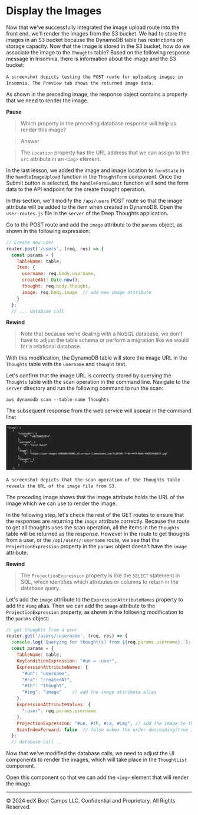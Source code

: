 # Display the Images

Now that we've successfully integrated the image upload route into the front end, we'll render the images from the S3 bucket. We had to store the images in an S3 bucket because the DynamoDB table has restrictions on storage capacity. Now that the image is stored in the S3 bucket, how do we associate the image to the `Thoughts` table? Based on the following response message in Insomnia, there is information about the image and the S3 bucket:

`A screenshot depicts testing the POST route for uploading images in Insomnia. The Preview tab shows the returned image data.`

As shown in the preceding image, the response object contains a property that we need to render the image.

**Pause**

> Which property in the preceding database response will help us render this image?

> Answer

> The `Location` property has the URL address that we can assign to the `src` attribute in an `<img>` element.

In the last lesson, we added the image and image location to `formState` in the `handleImageUpload` function in the `ThoughtForm` component. Once the Submit button is selected, the `handleFormSubmit` function will send the form data to the API endpoint for the create thought operation.

In this section, we'll modify the `/api/users` POST route so that the image attribute will be added to the item when created in DynamoDB. Open the `user-routes.js` file in the `server` of the Deep Thoughts application.

Go to the POST route and add the `image` attribute to the `params` object, as shown in the following expression:

```js
// Create new user
router.post('/users', (req, res) => {
  const params = {
    TableName: table,
    Item: {
      username: req.body.username,
      createdAt: Date.now(),
      thought: req.body.thought,
      image: req.body.image  // add new image attribute
    }
  };
  // ... database call
```

**Rewind**

> Note that because we're dealing with a NoSQL database, we don't have to adjust the table schema or perform a migration like we would for a relational database.

With this modification, the DynamoDB table will store the image URL in the `Thoughts` table with the `username` and `thought` text.

Let's confirm that the image URL is correctly stored by querying the `Thoughts` table with the scan operation in the command line. Navigate to the `server` directory and run the following command to run the scan:

```console
aws dynamodb scan --table-name Thoughts
```

The subsequent response from the web service will appear in the command line:

![](../Images/400-scan-thought.png)

`A screenshot depicts that the scan operation of the Thoughts table reveals the URL of the image file from S3.`

The preceding image shows that the image attribute holds the URL of the image which we can use to render the image.

In the following step, let's check the rest of the GET routes to ensure that the responses are returning the `image` attribute correctly. Because the route to get all thoughts uses the scan operation, all the items in the `Thoughts` table will be returned as the response. However in the route to get thoughts from a user, or the `/api/users/:username` route, we see that the `ProjectionExpression` property in the `params` object doesn't have the `image` attribute.

**Rewind**

> The `ProjectionExpression` property is like the `SELECT` statement in SQL, which identifies which attributes or columns to return in the database query.

Let's add the `image` attribute to the `ExpressionAttributeNames` property to add the `#img` alias. Then we can add the `image` attribute to the `ProjectionExpression` property, as shown in the following modification to the `params` object:

```js
// get thoughts from a user
router.get('/users/:username', (req, res) => {
  console.log(`Querying for thought(s) from ${req.params.username}.`);
  const params = {
    TableName: table,
    KeyConditionExpression: "#un = :user",
    ExpressionAttributeNames: {
      "#un": "username",
      "#ca": "createdAt",
      "#th": "thought",
      "#img": "image"    // add the image attribute alias
    },
    ExpressionAttributeValues: {
      ":user": req.params.username
    },
    ProjectionExpression: "#un, #th, #ca, #img", // add the image to the database response
    ScanIndexForward: false  // false makes the order descending(true is default)
  };
  // database call ..
```

Now that we've modified the database calls, we need to adjust the UI components to render the images, which will take place in the `ThoughtList` component.

Open this component so that we can add the `<img>` element that will render the image.

---
© 2024 edX Boot Camps LLC. Confidential and Proprietary. All Rights Reserved.